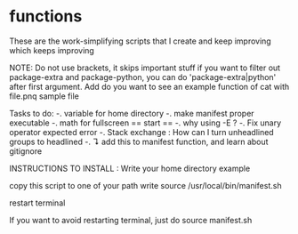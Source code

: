 # functions
These are the work-simplifying scripts that I create and keep improving which keeps improving


NOTE: Do not use brackets, it skips important stuff if you want to filter out package-extra and package-python, you can do 'package-extra|python' after first argument. Add do you want to see an example function of cat with file.pnq sample file

Tasks to do:
-. variable for home directory
-. make manifest proper executable
-. math for fullscreen == start ==
-. why using -E ?
-. Fix unary operator expected error
-. Stack exchange : How can I turn unheadlined groups to headlined
-. ↴ add this to manifest function, and learn about gitignore

INSTRUCTIONS TO INSTALL :
Write your home directory
example

copy this script to one of your path
write source /usr/local/bin/manifest.sh

restart terminal


If you want to avoid restarting terminal,
just do source manifest.sh
